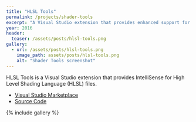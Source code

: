 ```yaml
---
title: "HLSL Tools"
permalink: /projects/shader-tools
excerpt: "A Visual Studio extension that provides enhanced support for editing High Level Shading Language (HLSL) files."
year: 2016
header:
  teaser: /assets/posts/hlsl-tools.png
gallery:
  - url: /assets/posts/hlsl-tools.png
    image_path: assets/posts/hlsl-tools.png
    alt: "Shader Tools screenshot"
---
```


HLSL Tools is a Visual Studio extension that provides IntelliSense for High Level Shading Language (HLSL) files.

* [Visual Studio Marketplace](https://marketplace.visualstudio.com/items?itemName=TimGJones.HLSLToolsforVisualStudio)
* [Source Code](https://github.com/tgjones/hlsltools)

{% include gallery %}